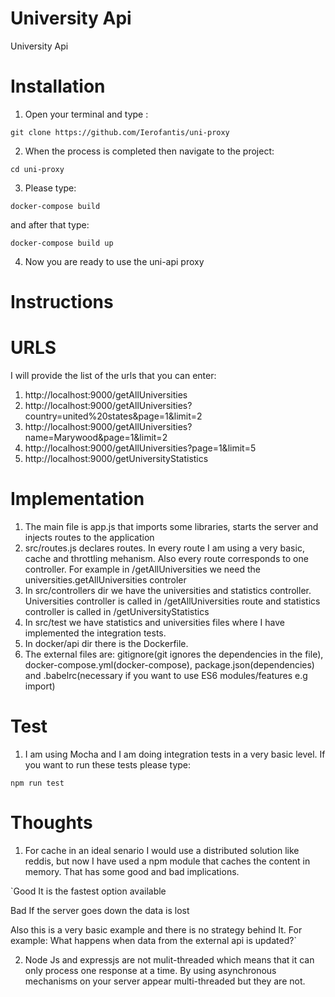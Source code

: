 # University Api

University Api

# Installation

1) Open your terminal and type :

`git clone https://github.com/Ierofantis/uni-proxy`

2) When the process is completed then navigate to the project:

`cd uni-proxy`

3) Please type:

`docker-compose build`
 
 and after that type:

 `docker-compose build up`

 4) Now you are ready to use the uni-api proxy

# Instructions

# URLS

I will provide the list of the urls that you can enter:

1) http://localhost:9000/getAllUniversities
2) http://localhost:9000/getAllUniversities?country=united%20states&page=1&limit=2
3) http://localhost:9000/getAllUniversities?name=Marywood&page=1&limit=2
4) http://localhost:9000/getAllUniversities?page=1&limit=5
5) http://localhost:9000/getUniversityStatistics

# Implementation

1) The main file is app.js that imports some libraries, starts the server and injects routes to the application
2) src/routes.js declares routes. In every route I am using a very basic, cache and throttling mehanism. Also every route corresponds to one controller. For example in /getAllUniversities we need the universities.getAllUniversities controler
3) In src/controllers dir we have the universities and statistics controller. Universities controller is called in /getAllUniversities
route and statistics controller is called in /getUniversityStatistics
4) In src/test we have statistics and universities files where I have implemented the integration tests.
4) In docker/api dir there is the Dockerfile.
5) The external files are: gitignore(git ignores the dependencies in the file), docker-compose.yml(docker-compose), package.json(dependencies) and .babelrc(necessary if you want to use ES6 modules/features e.g import)

# Test
1) I am using Mocha and I am doing integration tests in a very basic level. If you want to run these tests please type:

`npm run test`

# Thoughts

1) For cache in an ideal senario I would use a distributed solution like reddis, but now I have used a npm module that caches the
content in memory. That has some good and bad implications. 

`Good
It is the fastest option available

Bad
If the server goes down the data is lost

Also this is a very basic example and there is no strategy behind It. For example:
What happens when data from the external api is updated?`

2) Node Js and expressjs are not mulit-threaded which means that it can only process one response at a time. By using asynchronous
mechanisms on your server appear multi-threaded but they are not.
